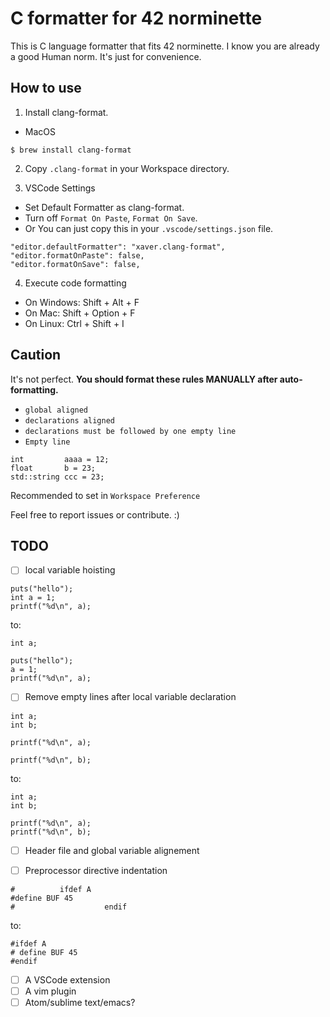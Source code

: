 # C formatter for 42 norminette

This is C language formatter that fits 42 norminette.
I know you are already a good Human norm.
It's just for convenience.

## How to use

1. Install clang-format.
- MacOS
```
$ brew install clang-format
```

2. Copy `.clang-format` in your Workspace directory.

3. VSCode Settings
- Set Default Formatter as clang-format.
- Turn off `Format On Paste`, `Format On Save`.
- Or You can just copy this in your `.vscode/settings.json` file.
```
"editor.defaultFormatter": "xaver.clang-format",
"editor.formatOnPaste": false,
"editor.formatOnSave": false,
```

4. Execute code formatting
- On Windows: Shift + Alt + F
- On Mac: Shift + Option + F
- On Linux: Ctrl + Shift + I

## Caution

It's not perfect.
**You should format these rules MANUALLY after auto-formatting.**
- `global aligned`
- `declarations aligned`
- `declarations must be followed by one empty line`
- `Empty line`
```
int         aaaa = 12;
float       b = 23;
std::string ccc = 23;
```


Recommended to set in `Workspace Preference`

Feel free to report issues or contribute. :)

## TODO

- [ ] local variable hoisting  

```
puts("hello");
int a = 1;
printf("%d\n", a);
```
to:
```
int a;

puts("hello");
a = 1;
printf("%d\n", a);
```

- [ ] Remove empty lines after local variable declaration  

```
int a;
int b;

printf("%d\n", a);

printf("%d\n", b);
```
to:
```
int a;
int b;

printf("%d\n", a);
printf("%d\n", b);
```

- [ ] Header file and global variable alignement

- [ ] Preprocessor directive indentation  
```
#          ifdef A
#define BUF 45
#                    endif
```
to:
```
#ifdef A
# define BUF 45
#endif
```

- [ ] A VSCode extension
- [ ] A vim  plugin
- [ ] Atom/sublime text/emacs?
